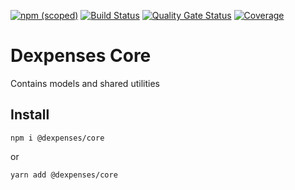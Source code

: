 [![npm (scoped)](https://img.shields.io/npm/v/@dexpenses/core.svg)](https://www.npmjs.com/package/@dexpenses/core)
[![Build Status](https://travis-ci.com/dexpenses/dexpenses-core.svg?branch=master)](https://travis-ci.com/dexpenses/dexpenses-core)
[![Quality Gate Status](https://sonarcloud.io/api/project_badges/measure?project=dexpenses-core&metric=alert_status)](https://sonarcloud.io/dashboard?id=dexpenses-core)
[![Coverage](https://sonarcloud.io/api/project_badges/measure?project=dexpenses-core&metric=coverage)](https://sonarcloud.io/dashboard?id=dexpenses-core)

# Dexpenses Core

Contains models and shared utilities

## Install

`npm i @dexpenses/core`

or

`yarn add @dexpenses/core`
